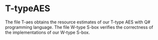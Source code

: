 # T-typeAES
The file T-aes obtains the resource estimates of our T-type AES with Q# programming language. The file W-type S-box verifies the correctness of the implementations of our W-type S-box.
